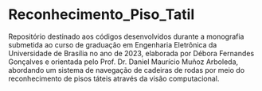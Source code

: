 # Reconhecimento_Piso_Tatil
Repositório destinado aos códigos desenvolvidos durante a monografia submetida ao curso de graduação em Engenharia Eletrônica da Universidade de Brasília no ano de 2023, elaborada por Débora Fernandes Gonçalves e orientada pelo Prof. Dr. Daniel Maurício Muñoz Arboleda, abordando um sistema de navegação de cadeiras de rodas por meio do reconhecimento de pisos táteis através da visão computacional.

